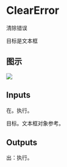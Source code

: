 # ClearError

清除错误

目标是文本框

## 图示

![]($-20221218-21334498.png)

## Inputs

在。执行。

目标。文本框对象参考。  

## Outputs

出：执行。
